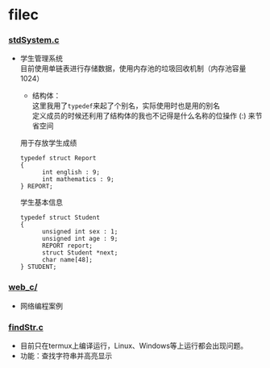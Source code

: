 # filec

### [stdSystem.c](https://github.com/conch2/filec/blob/main/stdSystem.c)
- 学生管理系统   
目前使用单链表进行存储数据，使用内存池的垃圾回收机制（内存池容量1024）
  - 结构体：  
  这里我用了`typedef`来起了个别名，实际使用时也是用的别名  
  定义成员的时候还利用了结构体的我也不记得是什么名称的位操作 (:) 来节省空间  
  
  用于存放学生成绩
  ```
  typedef struct Report
  {
    	int english : 9;
    	int mathematics : 9;
  } REPORT;
  ```
  学生基本信息
  ```
  typedef struct Student
  {
	    unsigned int sex : 1;
    	unsigned int age : 9;
    	REPORT report;
    	struct Student *next;
    	char name[48];
  } STUDENT;
  ```

### [web_c/](https://github.com/conch2/filec/tree/main/web_c)
- 网络编程案例

### [findStr.c](https://github.com/conch2/filec/blob/main/findStr.c)
- 目前只在termux上编译运行，Linux、Windows等上运行都会出现问题。
- 功能：查找字符串并高亮显示
